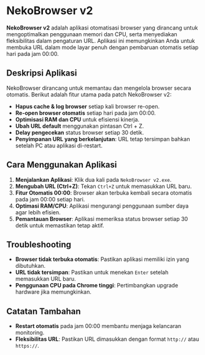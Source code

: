 # NekoBrowser v2

**NekoBrowser v2** adalah aplikasi otomatisasi browser yang dirancang untuk mengoptimalkan penggunaan memori dan CPU, serta menyediakan fleksibilitas dalam pengaturan URL. Aplikasi ini memungkinkan Anda untuk membuka URL dalam mode layar penuh dengan pembaruan otomatis setiap hari pada jam 00:00.

## Deskripsi Aplikasi

NekoBrowser dirancang untuk memantau dan mengelola browser secara otomatis. Berikut adalah fitur utama pada patch NekoBrowser v2:

- **Hapus cache & log browser** setiap kali browser re-open.
- **Re-open browser otomatis** setiap hari pada jam 00:00.
- **Optimisasi RAM dan CPU** untuk efisiensi kinerja.
- **Ubah URL default** menggunakan pintasan Ctrl + Z.
- **Delay pengecekan** status browser setiap 30 detik.
- **Penyimpanan URL yang berkelanjutan**: URL tetap tersimpan bahkan setelah PC atau aplikasi di-restart.

## Cara Menggunakan Aplikasi

1. **Menjalankan Aplikasi**: Klik dua kali pada `NekoBrowser v2.exe`.
2. **Mengubah URL (Ctrl+Z)**: Tekan `Ctrl+Z` untuk memasukkan URL baru.
3. **Fitur Otomatis 00:00**: Browser akan terbuka kembali secara otomatis pada jam 00:00 setiap hari.
4. **Optimasi RAM/CPU**: Aplikasi mengurangi penggunaan sumber daya agar lebih efisien.
5. **Pemantauan Browser**: Aplikasi memeriksa status browser setiap 30 detik untuk memastikan tetap aktif.

## Troubleshooting

- **Browser tidak terbuka otomatis**: Pastikan aplikasi memiliki izin yang dibutuhkan.
- **URL tidak tersimpan**: Pastikan untuk menekan `Enter` setelah memasukkan URL baru.
- **Penggunaan CPU pada Chrome tinggi**: Pertimbangkan upgrade hardware jika memungkinkan.

## Catatan Tambahan

- **Restart otomatis** pada jam 00:00 membantu menjaga kelancaran monitoring.
- **Fleksibilitas URL**: Pastikan URL dimasukkan dengan format `http://` atau `https://`.
